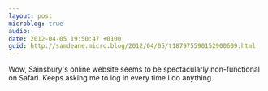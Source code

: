 ```yaml
---
layout: post
microblog: true
audio: 
date: 2012-04-05 19:50:47 +0100
guid: http://samdeane.micro.blog/2012/04/05/t187975590152900609.html
---
```

Wow, Sainsbury's online website seems to be spectacularly non-functional on Safari. Keeps asking me to log in every time I do anything.
